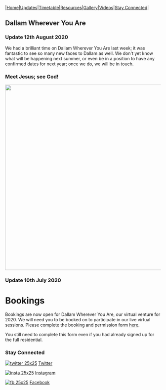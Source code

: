 |[Home](https://dallam1.github.io/)|[Updates](https://dallam1.github.io/updates)|[Timetable](https://dallam1.github.io/timetable)|[Resources](https://dallam1.github.io/resources)|[Gallery](https://dallam1.github.io/gallery)|[Videos](https://dallam1.github.io/videos)|[Stay Connected](https://dallam1.github.io/stayconnected)|

## Dallam Wherever You Are

### Update 12th August 2020

We had a brilliant time on Dallam Wherever You Are last week; it was fantastic to see so many new faces to Dallam as well. We don't yet know what will be happening next summer, or even be in a position to have any confirmed dates for next year; once we do, we will be in touch.

### Meet Jesus; see God!

<img src="https://www.dropbox.com/s/j9df07rg2zf867w/logo%20idea%20v3x.jpg?raw=1" width="600" align="center">

### Update 10th July 2020

# Bookings

Bookings are now open for Dallam Wherever You Are, our virtual venture for 2020. We will need you to be booked on to participate in our live virtual sessions. Please complete the booking and permission form [here](https://cpasventures.brushfire.com/events/471465).

You still need to complete this form even if you had already signed up for the full residential.

### Stay Connected

[![twitter 25x25](https://user-images.githubusercontent.com/67221785/85921309-5f6dc280-b873-11ea-8e35-a4d313456f00.jpg)](https://twitter.com/dallam1cpas) [Twitter](https://twitter.com/dallam1cpas)

[![insta 25x25](https://user-images.githubusercontent.com/67221785/85921605-3cdca900-b875-11ea-8a66-7f1391c11b5f.jpg)](https://www.instagram.com/dallam1cpas/) [Instagram](https://www.instagram.com/dallam1cpas/)

[![fb 25x25](https://user-images.githubusercontent.com/67221785/85921617-45cd7a80-b875-11ea-9341-fc80910b18e4.jpg)](https://www.facebook.com/groups/dallam1) [Facebook](https://www.facebook.com/groups/dallam1)





